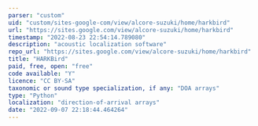 ```yaml
---
parser: "custom"
uid: "custom/sites-google-com/view/alcore-suzuki/home/harkbird"
url: "https://sites.google.com/view/alcore-suzuki/home/harkbird"
timestamp: "2022-08-23 22:54:14.789080"
description: "acoustic localization software"
repo_url: "https://sites.google.com/view/alcore-suzuki/home/harkbird"
title: "HARKBird"
paid, free, open: "free"
code available: "Y"
licence: "CC BY-SA"
taxonomic or sound type specialization, if any: "DOA arrays"
type: "Python"
localization: "direction-of-arrival arrays"
date: "2022-09-07 22:18:44.464264"
---
```

